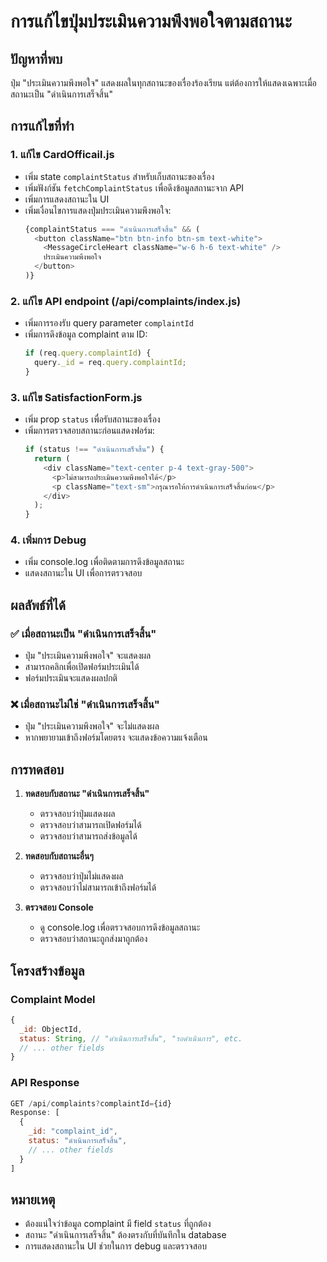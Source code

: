 # การแก้ไขปุ่มประเมินความพึงพอใจตามสถานะ

## ปัญหาที่พบ
ปุ่ม "ประเมินความพึงพอใจ" แสดงผลในทุกสถานะของเรื่องร้องเรียน แต่ต้องการให้แสดงเฉพาะเมื่อสถานะเป็น "ดำเนินการเสร็จสิ้น"

## การแก้ไขที่ทำ

### 1. แก้ไข CardOfficail.js
- เพิ่ม state `complaintStatus` สำหรับเก็บสถานะของเรื่อง
- เพิ่มฟังก์ชัน `fetchComplaintStatus` เพื่อดึงข้อมูลสถานะจาก API
- เพิ่มการแสดงสถานะใน UI
- เพิ่มเงื่อนไขการแสดงปุ่มประเมินความพึงพอใจ:
  ```javascript
  {complaintStatus === "ดำเนินการเสร็จสิ้น" && (
    <button className="btn btn-info btn-sm text-white">
      <MessageCircleHeart className="w-6 h-6 text-white" /> 
      ประเมินความพึงพอใจ
    </button>
  )}
  ```

### 2. แก้ไข API endpoint (/api/complaints/index.js)
- เพิ่มการรองรับ query parameter `complaintId`
- เพิ่มการดึงข้อมูล complaint ตาม ID:
  ```javascript
  if (req.query.complaintId) {
    query._id = req.query.complaintId;
  }
  ```

### 3. แก้ไข SatisfactionForm.js
- เพิ่ม prop `status` เพื่อรับสถานะของเรื่อง
- เพิ่มการตรวจสอบสถานะก่อนแสดงฟอร์ม:
  ```javascript
  if (status !== "ดำเนินการเสร็จสิ้น") {
    return (
      <div className="text-center p-4 text-gray-500">
        <p>ไม่สามารถประเมินความพึงพอใจได้</p>
        <p className="text-sm">กรุณารอให้การดำเนินการเสร็จสิ้นก่อน</p>
      </div>
    );
  }
  ```

### 4. เพิ่มการ Debug
- เพิ่ม console.log เพื่อติดตามการดึงข้อมูลสถานะ
- แสดงสถานะใน UI เพื่อการตรวจสอบ

## ผลลัพธ์ที่ได้

### ✅ เมื่อสถานะเป็น "ดำเนินการเสร็จสิ้น"
- ปุ่ม "ประเมินความพึงพอใจ" จะแสดงผล
- สามารถคลิกเพื่อเปิดฟอร์มประเมินได้
- ฟอร์มประเมินจะแสดงผลปกติ

### ❌ เมื่อสถานะไม่ใช่ "ดำเนินการเสร็จสิ้น"
- ปุ่ม "ประเมินความพึงพอใจ" จะไม่แสดงผล
- หากพยายามเข้าถึงฟอร์มโดยตรง จะแสดงข้อความแจ้งเตือน

## การทดสอบ

1. **ทดสอบกับสถานะ "ดำเนินการเสร็จสิ้น"**
   - ตรวจสอบว่าปุ่มแสดงผล
   - ตรวจสอบว่าสามารถเปิดฟอร์มได้
   - ตรวจสอบว่าสามารถส่งข้อมูลได้

2. **ทดสอบกับสถานะอื่นๆ**
   - ตรวจสอบว่าปุ่มไม่แสดงผล
   - ตรวจสอบว่าไม่สามารถเข้าถึงฟอร์มได้

3. **ตรวจสอบ Console**
   - ดู console.log เพื่อตรวจสอบการดึงข้อมูลสถานะ
   - ตรวจสอบว่าสถานะถูกส่งมาถูกต้อง

## โครงสร้างข้อมูล

### Complaint Model
```javascript
{
  _id: ObjectId,
  status: String, // "ดำเนินการเสร็จสิ้น", "รอดำเนินการ", etc.
  // ... other fields
}
```

### API Response
```javascript
GET /api/complaints?complaintId={id}
Response: [
  {
    _id: "complaint_id",
    status: "ดำเนินการเสร็จสิ้น",
    // ... other fields
  }
]
```

## หมายเหตุ
- ต้องแน่ใจว่าข้อมูล complaint มี field `status` ที่ถูกต้อง
- สถานะ "ดำเนินการเสร็จสิ้น" ต้องตรงกับที่บันทึกใน database
- การแสดงสถานะใน UI ช่วยในการ debug และตรวจสอบ 